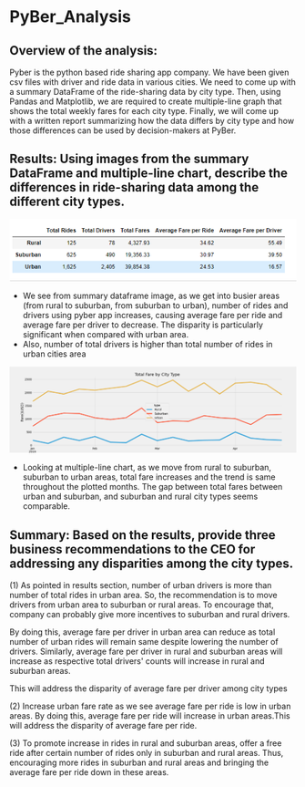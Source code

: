 # PyBer_Analysis

## Overview of the analysis: 
Pyber is the python based ride sharing app company. We have been given csv files with driver and ride data in various cities. We need to come up with a summary DataFrame of the ride-sharing data by city type. Then, using Pandas and Matplotlib, we are required to create multiple-line graph that shows the total weekly fares for each city type. Finally, we will come up with a written report summarizing how the data differs by city type and how those differences can be used by decision-makers at PyBer.

## Results: Using images from the summary DataFrame and multiple-line chart, describe the differences in ride-sharing data among the different city types.

![summary_dataframe](https://github.com/Meghajain84/PyBer_Analysis/blob/main/Resources/summary_dataframe.PNG)

* We see from summary dataframe image, as we get into busier areas (from rural to suburban, from suburban to urban), number of rides and drivers using pyber app increases, causing average fare per ride and average fare per driver to decrease. The disparity is particularly significant when compared with urban area.
* Also, number of total drivers is higher than total number of rides in urban cities area


![PyBer_fare_summary](https://github.com/Meghajain84/PyBer_Analysis/blob/main/analysis/PyBer_fare_summary.png)

* Looking at multiple-line chart, as we move from rural to suburban, suburban to urban areas, total fare increases and the trend is same throughout the plotted months. The gap between total fares between urban and suburban, and suburban and rural city types seems comparable.


## Summary: Based on the results, provide three business recommendations to the CEO for addressing any disparities among the city types.
(1) As pointed in results section, number of urban drivers is more than number of total rides in urban area. So, the recommendation is to move drivers from urban area to suburban or rural areas. To encourage that, company can probably give more incentives to suburban and rural drivers.

By doing this, average fare per driver in urban area can reduce as total number of urban rides will remain same despite lowering the number of drivers. Similarly, average fare per driver in rural and suburban areas will  increase as respective total drivers' counts will increase in rural and suburban areas. 

This will address the disparity of average fare per driver among city types

(2) Increase urban fare rate as we see average fare per ride is low in urban areas. By doing this, average fare per ride will increase in urban areas.This will address the disparity of average fare per ride.

(3) To promote increase in rides in rural and suburban areas, offer a free ride after certain number of rides only in suburban and rural areas. Thus, encouraging more rides in suburban and rural areas and bringing the average fare per ride down in these areas.


